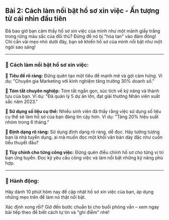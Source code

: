 ## Bài 2: Cách làm nổi bật hồ sơ xin việc - Ấn tượng từ cái nhìn đầu tiên

Đã bao giờ bạn cảm thấy hồ sơ xin việc của mình như một mảnh giấy trắng trong rừng màu sắc của đối thủ? Đừng để nó bị "hòa tan" vào đám đông! Chỉ cần vài mẹo nhỏ dưới đây, bạn sẽ khiến hồ sơ của mình nổi bật như một ngôi sao sáng!

---

### 📌 Cách làm nổi bật hồ sơ xin việc:

**🔹 Tiêu đề rõ ràng:**
Đừng quên tạo một tiêu đề mạnh mẽ và gợi cảm hứng. Ví dụ: "Chuyên gia Marketing với kinh nghiệm tăng trưởng 30% doanh số."

**🔹 Tóm tắt chuyên nghiệp:**
Tóm tắt ngắn gọn, súc tích về kỹ năng và thành tựu của bạn. Ví dụ: "Đã quản lý 5 dự án lớn, đạt giải thưởng Nhân viên xuất sắc năm 2023."

**🔹 Sử dụng số liệu cụ thể:**
Nhiều sinh viên đã thấy rằng việc sử dụng số liệu cụ thể sẽ làm hồ sơ của bạn đáng tin cậy hơn. Ví dụ: "Tăng 20% hiệu suất nhóm trong 6 tháng."

**🔹 Định dạng rõ ràng:**
Sử dụng định dạng rõ ràng, dễ đọc. Hãy tưởng tượng bạn là nhà tuyển dụng, ai mà muốn đọc một khối văn bản dày đặc như cuốn tiểu thuyết đâu?

**🔹 Tùy chỉnh cho từng công việc:**
Đừng quên điều chỉnh hồ sơ cho từng vị trí bạn ứng tuyển. Đọc kỹ yêu cầu công việc và làm nổi bật những kỹ năng phù hợp.

---

### 🚀 Hành động:

Hãy dành 10 phút hôm nay để cập nhật hồ sơ xin việc của bạn, áp dụng những mẹo trên để làm nó thật nổi bật.

Xác định xong rồi? Giờ đến bước chuẩn bị cho buổi phỏng vấn – xem ngay bài tiếp theo để biết cách tự tin và "ghi điểm" nhé!